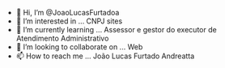 - 👋 Hi, I’m @JoaoLucasFurtadoa
- 👀 I’m interested in ... CNPJ sites
- 🌱 I’m currently learning ... Assessor e gestor do executor de Atendimento Administrativo
- 💞️ I’m looking to collaborate on ... Web
- 📫 How to reach me ... João Lucas Furtado Andreatta

<!---
JoaoLucasFurtadoa/JoaoLucasFurtadoa is a ✨ special ✨ repository because its `README.md` (this file) appears on your GitHub profile.
You can click the Preview link to take a look at your changes.
--->
